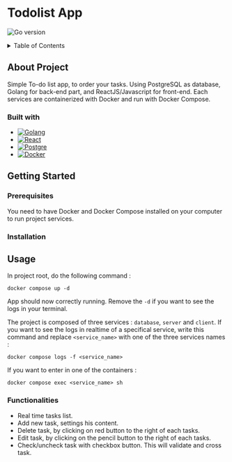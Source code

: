 # Todolist App

![Go version](https://img.shields.io/badge/Go-1.18-blue)

<!-- TABLE OF CONTENTS -->
<details>
  <summary>Table of Contents</summary>
  <ol>
    <li>
      <a href="#about-project">About Project</a>
      <ul>
        <li><a href="#built-with">Built With</a></li>
      </ul>
    </li>
    <li>
      <a href="#getting-started">Getting Started</a>
      <ul>
        <li><a href="#prerequisites">Prerequisites</a></li>
        <li><a href="#installation">Installation</a></li>
      </ul>
    </li>
    <li><a href="#usage">Usage</a></li>
  </ol>
</details>

## About Project
Simple To-do list app, to order your tasks.
Using PostgreSQL as database, Golang for back-end part, and ReactJS/Javascript for front-end. Each services are containerized with Docker and run with Docker Compose.

### Built with

* [![Golang][Go]][Go-url]
* [![React][React.js]][React-url]
* [![Postgre][Postgre]][Postgre-url]
* [![Docker][Docker]][Docker-url]

## Getting Started

### Prerequisites

You need to have Docker and Docker Compose installed on your computer to run project services.

### Installation

## Usage

In project root, do the following command :

```shell
docker compose up -d
```

App should now correctly running. Remove the `-d` if you want to see the logs in your terminal.

The project is composed of three services : `database`, `server` and `client`. If you want to see the logs in realtime of a specifical service, write this command and replace `<service_name>` with one of the three services names :

```shell
docker compose logs -f <service_name>
```

If you want to enter in one of the containers :

```shell
docker compose exec <service_name> sh
```
### Functionalities

* Real time tasks list.
* Add new task, settings his content.
* Delete task, by clicking on red button to the right of each tasks.
* Edit task, by clicking on the pencil button to the right of each tasks.
* Check/uncheck task with checkbox button. This will validate and cross task.

<!-- MARKDOWN LINKS & IMAGES -->
<!-- https://www.markdownguide.org/basic-syntax/#reference-style-links -->
[contributors-shield]: https://img.shields.io/github/contributors/github_username/repo_name.svg?style=for-the-badge
[contributors-url]: https://github.com/github_username/repo_name/graphs/contributors
[forks-shield]: https://img.shields.io/github/forks/github_username/repo_name.svg?style=for-the-badge
[forks-url]: https://github.com/github_username/repo_name/network/members
[stars-shield]: https://img.shields.io/github/stars/github_username/repo_name.svg?style=for-the-badge
[stars-url]: https://github.com/github_username/repo_name/stargazers
[issues-shield]: https://img.shields.io/github/issues/github_username/repo_name.svg?style=for-the-badge
[issues-url]: https://github.com/github_username/repo_name/issues
[linkedin-shield]: https://img.shields.io/badge/-LinkedIn-black.svg?style=for-the-badge&logo=linkedin&colorB=555
[linkedin-url]: https://linkedin.com/in/linkedin_username
[product-screenshot]: images/screenshot.png

[Go]:     https://img.shields.io/badge/Go-00ADD8?style=for-the-badge&logo=go&logoColor=white
[Go-url]: https://go.dev/

[React.js]: https://img.shields.io/badge/React-20232A?style=for-the-badge&logo=react&logoColor=61DAFB
[React-url]: https://reactjs.org/

[Docker]: https://img.shields.io/badge/Docker-2CA5E0?style=for-the-badge&logo=docker&logoColor=white
[Docker-url]: https://www.docker.com/

[Postgre]: https://img.shields.io/badge/PostgreSQL-316192?style=for-the-badge&logo=postgresql&logoColor=white
[Postgre-url]: https://www.postgresql.org/
